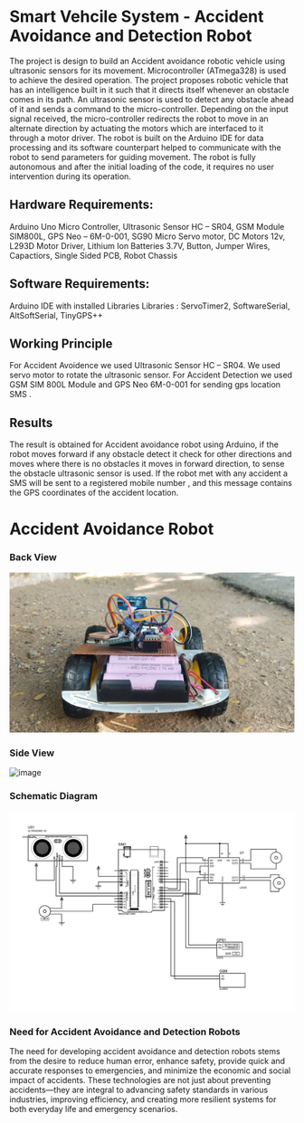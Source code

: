 # Smart Vehcile System - Accident Avoidance and Detection Robot

The project is design to build an Accident avoidance robotic vehicle using ultrasonic sensors for its movement. Microcontroller (ATmega328) is used to achieve the desired operation. The project proposes robotic vehicle that has an intelligence built in it such that it directs itself whenever an obstacle comes in its path. 
An ultrasonic sensor is used to detect any obstacle ahead of it and sends a command to the micro-controller. Depending on the input signal received, the micro-controller redirects the robot to move in an alternate direction by actuating the motors which are interfaced to it through a motor driver. 
The robot is built on the  Arduino IDE for data processing and its software counterpart helped to communicate with the robot to send parameters for guiding movement. 
The robot is fully autonomous and after the initial loading of the code, it requires no user intervention during its operation.

## Hardware Requirements:
Arduino Uno Micro Controller, Ultrasonic Sensor  HC – SR04, GSM Module  SIM800L, GPS   Neo – 6M-0-001, SG90 Micro Servo motor, DC Motors 12v, L293D Motor Driver, Lithium Ion Batteries 3.7V, Button, Jumper Wires, Capactiors, Single Sided PCB, Robot Chassis 

## Software Requirements:
Arduino IDE with installed Libraries
Libraries : ServoTimer2, SoftwareSerial, AltSoftSerial, TinyGPS++

## Working Principle
For Accident Avoidence we used Ultrasonic Sensor  HC – SR04.
We used servo motor to rotate the ultrasonic sensor.
For Accident Detection we used GSM SIM 800L Module and GPS Neo 6M-0-001 for sending gps location SMS .

## Results
The result is obtained for Accident avoidance robot using Arduino, if the robot moves forward if any obstacle detect it check for other directions and moves where there is no obstacles it moves in forward direction, to sense the obstacle ultrasonic sensor is used. 
If the robot met with any accident a SMS will be sent to a registered mobile number , and this message contains the GPS coordinates of the accident location.


# Accident Avoidance Robot
### Back View
![image](Images/Back_View.jpg)
### Side View
![image](Images/Side_View.jpg)

### Schematic Diagram 
![image](Schematic_diagram.bmp)


 ### Need for Accident Avoidance and Detection Robots
The need for developing accident avoidance and detection robots stems from the desire to reduce human error, enhance safety, provide quick and accurate responses to emergencies, and minimize the economic and social impact of accidents. These technologies are not just about preventing accidents—they are integral to advancing safety standards in various industries, improving efficiency, and creating more resilient systems for both everyday life and emergency scenarios.